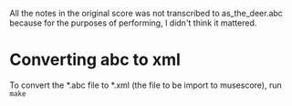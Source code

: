 All the notes in the original score was not transcribed to as_the_deer.abc because for the purposes
of performing, I didn't think it mattered. 


# Converting abc to xml

To convert the *.abc file to *.xml (the file to be import to musescore), run `make`

